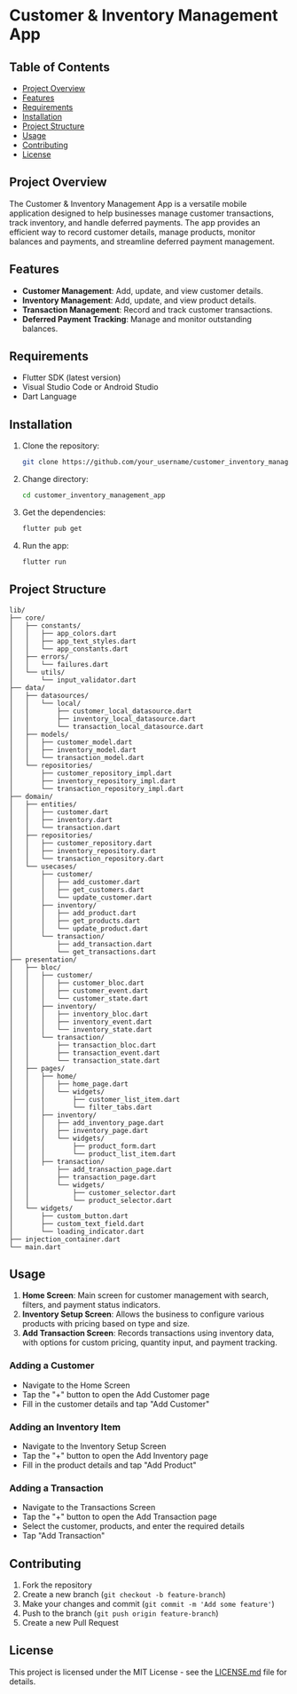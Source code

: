 # Customer & Inventory Management App

## Table of Contents
- [Project Overview](#project-overview)
- [Features](#features)
- [Requirements](#requirements)
- [Installation](#installation)
- [Project Structure](#project-structure)
- [Usage](#usage)
- [Contributing](#contributing)
- [License](#license)

## Project Overview
The Customer & Inventory Management App is a versatile mobile application designed to help businesses manage customer transactions, track inventory, and handle deferred payments. The app provides an efficient way to record customer details, manage products, monitor balances and payments, and streamline deferred payment management.

## Features
- **Customer Management**: Add, update, and view customer details.
- **Inventory Management**: Add, update, and view product details.
- **Transaction Management**: Record and track customer transactions.
- **Deferred Payment Tracking**: Manage and monitor outstanding balances.

## Requirements
- Flutter SDK (latest version)
- Visual Studio Code or Android Studio
- Dart Language

## Installation
1. Clone the repository:
   ```bash
   git clone https://github.com/your_username/customer_inventory_management_app.git
   ```
2. Change directory:
   ```bash
   cd customer_inventory_management_app
   ```
3. Get the dependencies:
   ```bash
   flutter pub get
   ```
4. Run the app:
   ```bash
   flutter run
   ```

## Project Structure
```plaintext
lib/
├── core/
│   ├── constants/
│   │   ├── app_colors.dart
│   │   ├── app_text_styles.dart
│   │   └── app_constants.dart
│   ├── errors/
│   │   └── failures.dart
│   └── utils/
│       └── input_validator.dart
├── data/
│   ├── datasources/
│   │   └── local/
│   │       ├── customer_local_datasource.dart
│   │       ├── inventory_local_datasource.dart
│   │       └── transaction_local_datasource.dart
│   ├── models/
│   │   ├── customer_model.dart
│   │   ├── inventory_model.dart
│   │   └── transaction_model.dart
│   └── repositories/
│       ├── customer_repository_impl.dart
│       ├── inventory_repository_impl.dart
│       └── transaction_repository_impl.dart
├── domain/
│   ├── entities/
│   │   ├── customer.dart
│   │   ├── inventory.dart
│   │   └── transaction.dart
│   ├── repositories/
│   │   ├── customer_repository.dart
│   │   ├── inventory_repository.dart
│   │   └── transaction_repository.dart
│   └── usecases/
│       ├── customer/
│       │   ├── add_customer.dart
│       │   ├── get_customers.dart
│       │   └── update_customer.dart
│       ├── inventory/
│       │   ├── add_product.dart
│       │   ├── get_products.dart
│       │   └── update_product.dart
│       └── transaction/
│           ├── add_transaction.dart
│           └── get_transactions.dart
├── presentation/
│   ├── bloc/
│   │   ├── customer/
│   │   │   ├── customer_bloc.dart
│   │   │   ├── customer_event.dart
│   │   │   └── customer_state.dart
│   │   ├── inventory/
│   │   │   ├── inventory_bloc.dart
│   │   │   ├── inventory_event.dart
│   │   │   └── inventory_state.dart
│   │   └── transaction/
│   │       ├── transaction_bloc.dart
│   │       ├── transaction_event.dart
│   │       └── transaction_state.dart
│   ├── pages/
│   │   ├── home/
│   │   │   ├── home_page.dart
│   │   │   └── widgets/
│   │   │       ├── customer_list_item.dart
│   │   │       └── filter_tabs.dart
│   │   ├── inventory/
│   │   │   ├── add_inventory_page.dart
│   │   │   ├── inventory_page.dart
│   │   │   └── widgets/
│   │   │       ├── product_form.dart
│   │   │       └── product_list_item.dart
│   │   ├── transaction/
│   │       ├── add_transaction_page.dart
│   │       ├── transaction_page.dart
│   │       └── widgets/
│   │           ├── customer_selector.dart
│   │           └── product_selector.dart
│   └── widgets/
│       ├── custom_button.dart
│       ├── custom_text_field.dart
│       └── loading_indicator.dart
├── injection_container.dart
└── main.dart
```

## Usage
1. **Home Screen**: Main screen for customer management with search, filters, and payment status indicators.
2. **Inventory Setup Screen**: Allows the business to configure various products with pricing based on type and size.
3. **Add Transaction Screen**: Records transactions using inventory data, with options for custom pricing, quantity input, and payment tracking.

### Adding a Customer
- Navigate to the Home Screen
- Tap the "+" button to open the Add Customer page
- Fill in the customer details and tap "Add Customer"

### Adding an Inventory Item
- Navigate to the Inventory Setup Screen
- Tap the "+" button to open the Add Inventory page
- Fill in the product details and tap "Add Product"

### Adding a Transaction
- Navigate to the Transactions Screen
- Tap the "+" button to open the Add Transaction page
- Select the customer, products, and enter the required details
- Tap "Add Transaction"

## Contributing
1. Fork the repository
2. Create a new branch (`git checkout -b feature-branch`)
3. Make your changes and commit (`git commit -m 'Add some feature'`)
4. Push to the branch (`git push origin feature-branch`)
5. Create a new Pull Request

## License
This project is licensed under the MIT License - see the [LICENSE.md](LICENSE.md) file for details.

